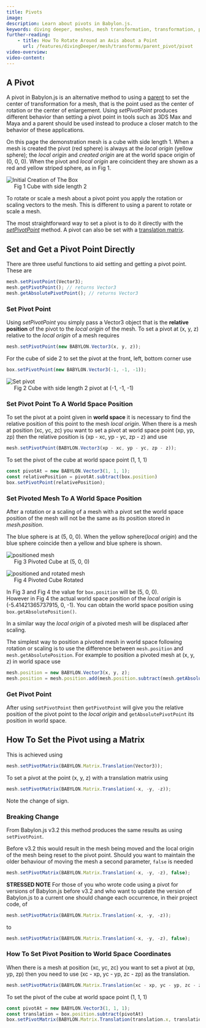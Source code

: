 ```yaml
---
title: Pivots
image:
description: Learn about pivots in Babylon.js.
keywords: diving deeper, meshes, mesh transformation, transformation, pivots
further-reading:
    - title: How To Rotate Around an Axis about a Point
      url: /features/divingDeeper/mesh/transforms/parent_pivot/pivot
video-overview:
video-content:
---
```


## A Pivot

A pivot in Babylon.js is an alternative method to using a [parent](/features/divingDeeper/mesh/transforms/parent_pivot/parent) to set the center of transformation for a mesh, that is the point used as the center of rotation or the center of enlargement. Using _setPivotPoint_ produces different behavior than setting a pivot point in tools such as 3DS Max and Maya and a parent should be used instead to produce a closer match to the behavior of these applications. 

On this page the demonstration mesh is a cube with side length 1. When a mesh is created the pivot (red sphere) is always at the _local origin_ (yellow sphere); the _local origin_ and _created origin_ are at the world space origin of (0, 0, 0). When the pivot and _local origin_ are coincident they are shown as a red and yellow striped sphere, as in Fig 1.

![Initial Creation of The Box](/img/how_to/pivots/pivot1.png)  
&nbsp;&nbsp;&nbsp;&nbsp;&nbsp;Fig 1 Cube with side length 2

To rotate or scale a mesh about a pivot point you apply the rotation or scaling vectors to the mesh. This is different to using a parent to rotate or scale a mesh.

The most straightforward way to set a pivot is to do it directly with the [_setPivotPoint_](/features/divingDeeper/mesh/transforms/parent_pivot/pivots#how-to-set-and-get-a-pivot-point) method. A pivot can also be set with a [translation matrix](/features/divingDeeper/mesh/transforms/parent_pivot/pivots#how-to-set-the-pivot-matrix).

## Set and Get a Pivot Point Directly

There are three useful functions to aid setting and getting a pivot point. These are

```javascript
mesh.setPivotPoint(Vector3);
mesh.getPivotPoint(); // returns Vector3
mesh.getAbsolutePivotPoint(); // returns Vector3
```

### Set Pivot Point

Using _setPivotPoint_ you simply pass a Vector3 object that is the **relative position** of the pivot to the _local origin_ of the mesh. To set a pivot at (x, y, z) relative to the _local origin_ of a mesh requires

```javascript
mesh.setPivotPoint(new BABYLON.Vector3(x, y, z));
```

For the cube of side 2 to set the pivot at the front, left, bottom corner use
```javascript
box.setPivotPoint(new BABYLON.Vector3(-1, -1, -1));
```

![Set pivot](/img/how_to/pivots/pivot9.png)  
&nbsp;&nbsp;&nbsp;&nbsp;&nbsp;Fig 2 Cube with side length 2 pivot at (-1, -1, -1)

<Playground id="#T6IN6X" title="Set Pivot Point Exp. 1" description="Setting a pivot point at front, left, bottom corner of a cube."/>
<Playground id="#T6IN6X#1" title="Set Pivot Point Exp. 2" description="Setting a pivot point at front, left, bottom corner of a displaced cube."/>

### Set Pivot Point To A World Space Position 
To set the pivot at a point given in **world space** it is necessary to find the relative position of this point to the mesh _local origin_. When there is a mesh at position (xc, yc, zc) you want to set a pivot at world space point (xp, yp, zp) then the relative position is (xp - xc, yp - yc, zp - z) and use

```javascript
mesh.setPivotPoint(BABYLON.Vector3(xp - xc, yp - yc, zp - z));
```

To set the pivot of the cube at world space point (1, 1, 1)
```javascript
const pivotAt = new BABYLON.Vector3(1, 1, 1);
const relativePosition = pivotAt.subtract(box.position)
box.setPivotPoint(relativePosition);
```
<Playground id="#T6IN6X#3" title="Set Pivot Point" description="Setting a pivot point in world space."/>

### Set Pivoted Mesh To A World Space Position
After a rotation or a scaling of a mesh with a pivot set the world space position of the mesh will not be the same as its position stored in _mesh.position_.

The blue sphere is at (5, 0, 0). When the yellow sphere(_local origin_) and the blue sphere coincide then a yellow and blue sphere is shown.

![positioned mesh](/img/how_to/pivots/pivot10.png)  
&nbsp;&nbsp;&nbsp;&nbsp;&nbsp;Fig 3 Pivoted Cube at (5, 0, 0)

![positioned and rotated mesh](/img/how_to/pivots/pivot11.png)  
&nbsp;&nbsp;&nbsp;&nbsp;&nbsp;Fig 4 Pivoted Cube Rotated

In Fig 3 and Fig 4 the value for ```box.position``` will be (5, 0, 0).   
However in Fig 4 the actual world space position of the _local origin_ is (-5.41421365737915, 0, -1). You can obtain the world space position using ```box.getAbsolutePosition()```.

In a similar way the _local origin_ of a pivoted mesh will be displaced after scaling.

The simplest way to position a pivoted mesh in world space following rotation or scaling is to use the difference between ```mesh.position``` and ```mesh.getAbsolutePosition```. For example to position a pivoted mesh at (x, y, z) in world space use

```javascript
mesh.position = new BABYLON.Vector3(x, y, z);
mesh.position = mesh.position.add(mesh.position.subtract(mesh.getAbsolutePosition()));
```

<Playground id="#T6IN6X#4" title="Set Pivot Mesh Position" description="Setting the position of a pivot mesh in world space."/>

### Get Pivot Point

After using ```setPivotPoint``` then ```getPivotPoint``` will give you the relative position of the pivot point to the _local origin_ and `getAbsolutePivotPoint` its position in world space.

## How To Set the Pivot using a Matrix
This is achieved using

```javascript
mesh.setPivotMatrix(BABYLON.Matrix.Translation(Vector3));
```

To set a pivot at the point (x, y, z) with a translation matrix using

```javascript
mesh.setPivotMatrix(BABYLON.Matrix.Translation(-x, -y, -z));
```
Note the change of sign.

<Playground id="#T6IN6X#5" title="Set Pivot Point by Matrix" description="Setting a pivot point at front, left, bottom corner of a displaced cube."/>

### Breaking Change
From Babylon.js v3.2 this method produces the same results as using ```setPivotPoint```.

Before v3.2 this would result in the mesh being moved and the local origin of the mesh being reset to the pivot point. Should you want to maintain the older behaviour of moving the mesh a second parameter, `false` is needed

```javascript
mesh.setPivotMatrix(BABYLON.Matrix.Translation(-x, -y, -z), false);
```

**STRESSED NOTE** For those of you who wrote code using a pivot for versions of Babylon.js before v3.2 and who want to update the version of Babylon.js to a current one should change each occurrence, in their project code, of

```javascript
mesh.setPivotMatrix(BABYLON.Matrix.Translation(-x, -y, -z));
```

to

```javascript
mesh.setPivotMatrix(BABYLON.Matrix.Translation(-x, -y, -z), false);
```

### How To Set Pivot Position to World Space Coordinates

When there is a mesh at position (xc, yc, zc) you want to set a pivot at (xp, yp, zp) then you need to use (xc - xp, yc - yp, zc - zp) as the translation.

```javascript
mesh.setPivotMatrix(BABYLON.Matrix.Translation(xc - xp, yc - yp, zc - zp));
```

To set the pivot of the cube at world space point (1, 1, 1)
```javascript
const pivotAt = new BABYLON.Vector3(1, 1, 1);
const translation = box.position.subtract(pivotAt)
box.setPivotMatrix(BABYLON.Matrix.Translation(translation.x, translation.y, translation.z));
```
<Playground id="#T6IN6X#6" title="Set Pivot Point by Matrix" description="Setting a pivot point in world space."/>





